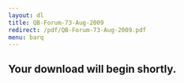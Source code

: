 ```yaml
---
layout: dl
title: QB-Forum-73-Aug-2009
redirect: /pdf/QB-Forum-73-Aug-2009.pdf
menu: barq
---
```

## Your download will begin shortly.
